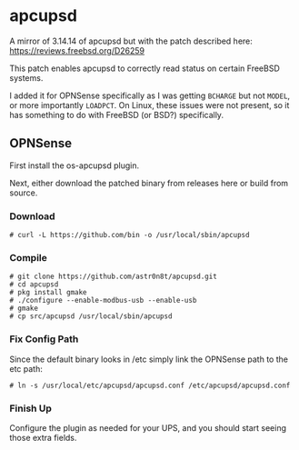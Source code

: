 # apcupsd

A mirror of 3.14.14 of apcupsd but with the patch described here: https://reviews.freebsd.org/D26259

This patch enables apcupsd to correctly read status on certain FreeBSD systems.

I added it for OPNSense specifically as I was getting `BCHARGE` but not `MODEL`, or more importantly `LOADPCT`.  On Linux, these issues were not present, so it has something to do with FreeBSD (or BSD?) specifically.  

## OPNSense

First install the os-apcupsd plugin.

Next, either download the patched binary from releases here or build from source.

### Download

```
# curl -L https://github.com/bin -o /usr/local/sbin/apcupsd
```

### Compile

```
# git clone https://github.com/astr0n8t/apcupsd.git
# cd apcupsd
# pkg install gmake
# ./configure --enable-modbus-usb --enable-usb
# gmake
# cp src/apcupsd /usr/local/sbin/apcupsd
```

### Fix Config Path

Since the default binary looks in /etc simply link the OPNSense path to the etc path:

```
# ln -s /usr/local/etc/apcupsd/apcupsd.conf /etc/apcupsd/apcupsd.conf
```

### Finish Up

Configure the plugin as needed for your UPS, and you should start seeing those extra fields.

